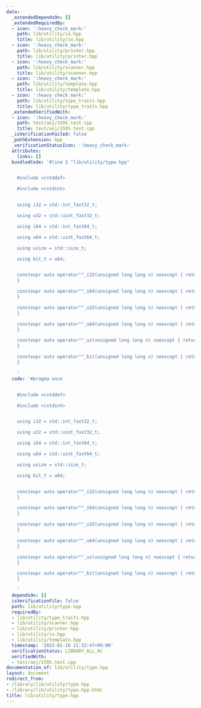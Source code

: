 ```yaml
---
data:
  _extendedDependsOn: []
  _extendedRequiredBy:
  - icon: ':heavy_check_mark:'
    path: lib/utility/io.hpp
    title: lib/utility/io.hpp
  - icon: ':heavy_check_mark:'
    path: lib/utility/printer.hpp
    title: lib/utility/printer.hpp
  - icon: ':heavy_check_mark:'
    path: lib/utility/scanner.hpp
    title: lib/utility/scanner.hpp
  - icon: ':heavy_check_mark:'
    path: lib/utility/template.hpp
    title: lib/utility/template.hpp
  - icon: ':heavy_check_mark:'
    path: lib/utility/type_traits.hpp
    title: lib/utility/type_traits.hpp
  _extendedVerifiedWith:
  - icon: ':heavy_check_mark:'
    path: test/aoj/1595.test.cpp
    title: test/aoj/1595.test.cpp
  _isVerificationFailed: false
  _pathExtension: hpp
  _verificationStatusIcon: ':heavy_check_mark:'
  attributes:
    links: []
  bundledCode: '#line 2 "lib/utility/type.hpp"


    #include <cstddef>

    #include <cstdint>


    using i32 = std::int_fast32_t;

    using u32 = std::uint_fast32_t;

    using i64 = std::int_fast64_t;

    using u64 = std::uint_fast64_t;

    using usize = std::size_t;

    using bit_t = u64;


    constexpr auto operator""_i32(unsigned long long n) noexcept { return static_cast<i32>(n);
    }

    constexpr auto operator""_i64(unsigned long long n) noexcept { return static_cast<i64>(n);
    }

    constexpr auto operator""_u32(unsigned long long n) noexcept { return static_cast<u32>(n);
    }

    constexpr auto operator""_u64(unsigned long long n) noexcept { return static_cast<u64>(n);
    }

    constexpr auto operator""_uz(unsigned long long n) noexcept { return static_cast<usize>(n);
    }

    constexpr auto operator""_bit(unsigned long long n) noexcept { return static_cast<bit_t>(n);
    }

    '
  code: '#pragma once


    #include <cstddef>

    #include <cstdint>


    using i32 = std::int_fast32_t;

    using u32 = std::uint_fast32_t;

    using i64 = std::int_fast64_t;

    using u64 = std::uint_fast64_t;

    using usize = std::size_t;

    using bit_t = u64;


    constexpr auto operator""_i32(unsigned long long n) noexcept { return static_cast<i32>(n);
    }

    constexpr auto operator""_i64(unsigned long long n) noexcept { return static_cast<i64>(n);
    }

    constexpr auto operator""_u32(unsigned long long n) noexcept { return static_cast<u32>(n);
    }

    constexpr auto operator""_u64(unsigned long long n) noexcept { return static_cast<u64>(n);
    }

    constexpr auto operator""_uz(unsigned long long n) noexcept { return static_cast<usize>(n);
    }

    constexpr auto operator""_bit(unsigned long long n) noexcept { return static_cast<bit_t>(n);
    }

    '
  dependsOn: []
  isVerificationFile: false
  path: lib/utility/type.hpp
  requiredBy:
  - lib/utility/type_traits.hpp
  - lib/utility/scanner.hpp
  - lib/utility/printer.hpp
  - lib/utility/io.hpp
  - lib/utility/template.hpp
  timestamp: '2022-01-16 21:32:47+09:00'
  verificationStatus: LIBRARY_ALL_AC
  verifiedWith:
  - test/aoj/1595.test.cpp
documentation_of: lib/utility/type.hpp
layout: document
redirect_from:
- /library/lib/utility/type.hpp
- /library/lib/utility/type.hpp.html
title: lib/utility/type.hpp
---
```

